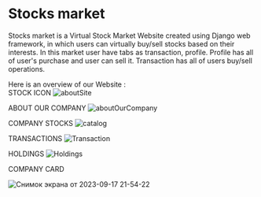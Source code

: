 # Stocks market
Stocks market is a Virtual Stock Market Website created using Django web
framework, in which users can virtually buy/sell stocks based on their
interests. In this market user have tabs as transaction, profile. Profile has all of user's purchase and user can sell it. Transaction has all of users buy/sell operations.

Here is an overview of our Website : \
STOCK ICON 
![aboutSite](https://github.com/KonyaKun/stocksMarket/assets/96387083/f93ff47c-a33e-44f2-8921-ad4e1d6d86f3)


ABOUT OUR COMPANY
![aboutOurCompany](https://github.com/KonyaKun/stocksMarket/assets/96387083/55d676d3-6ff0-4713-9164-5152cef57e11)



COMPANY STOCKS
![catalog](https://github.com/KonyaKun/stocksMarket/assets/96387083/3fdcedcd-38a2-44d9-9869-cb742402e612)


TRANSACTIONS
![Transaction](https://github.com/KonyaKun/stocksMarket/assets/96387083/273b1c5a-c002-4e9a-afe1-f6b6f5d15ec5)


HOLDINGS
![Holdings](https://github.com/KonyaKun/stocksMarket/assets/96387083/ef637d14-9504-41c7-9535-7430ebe1c693)


COMPANY CARD

![Снимок экрана от 2023-09-17 21-54-22](https://github.com/KonyaKun/stocksMarket/assets/96387083/57b82f5f-1834-4e76-8aaf-39a911fcd2cc)



